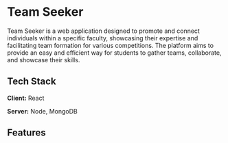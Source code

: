 
# Team Seeker

Team Seeker is a web application designed to promote and connect individuals within a specific faculty, showcasing their expertise and facilitating team formation for various competitions. The platform aims to provide an easy and efficient way for students to gather teams, collaborate, and showcase their skills.


## Tech Stack

**Client:** React 

**Server:** Node, MongoDB

## Features

